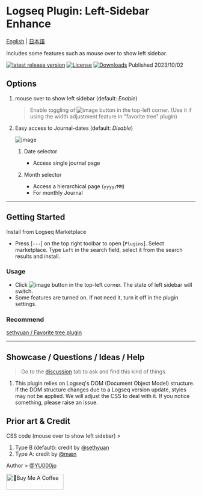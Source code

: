 # Logseq Plugin: Left-Sidebar Enhance

[English](https://github.com/YU000jp/logseq-plugin-left-sidebar-enhance) | [日本語](https://github.com/YU000jp/logseq-plugin-left-sidebar-enhance/blob/main/readme.ja.md)

Includes some features such as mouse over to show left sidebar.

[![latest release version](https://img.shields.io/github/v/release/YU000jp/logseq-plugin-left-sidebar-enhance)](https://github.com/YU000jp/logseq-plugin-left-sidebar-enhance/releases)
[![License](https://img.shields.io/github/license/YU000jp/logseq-plugin-left-sidebar-enhance?color=blue)](https://github.com/YU000jp/logseq-plugin-left-sidebar-enhance/LICENSE)
[![Downloads](https://img.shields.io/github/downloads/YU000jp/logseq-plugin-left-sidebar-enhance/total.svg)](https://github.com/YU000jp/logseq-plugin-left-sidebar-enhance/releases)
 Published 2023/10/02

## Options

1. mouse over to show left sidebar (default: *Enable*)
   > Enable toggling of ![image](https://github.com/YU000jp/logseq-plugin-left-sidebar-enhance/assets/111847207/8e3efccf-27e9-4332-b431-9765a69463a9) button in the top-left corner. (Use it if using the width adjustment feature in "favorite tree" plugin)

1. Easy access to Journal-dates (default: *Disable*)

   ![image](https://github.com/YU000jp/logseq-plugin-left-sidebar-enhance/assets/111847207/ec42967a-4c66-4d02-9765-782772dbb18e)

   1. Date selector
      - Access single journal page

   1. Month selector
      - Access a hierarchical page (`yyyy/MM`)
      - For monthly Journal

---

## Getting Started

Install from Logseq Marketplace

  - Press [`---`] on the top right toolbar to open [`Plugins`]. Select marketplace. Type `Left` in the search field, select it from the search results and install.

### Usage

- Click ![image](https://github.com/YU000jp/logseq-plugin-left-sidebar-enhance/assets/111847207/8e3efccf-27e9-4332-b431-9765a69463a9)
 button in the top-left corner. The state of left sidebar will switch.
- Some features are turned on. If not need it, turn it off in the plugin settings.

### Recommend

[sethyuan / Favorite tree plugin](https://github.com/sethyuan/logseq-plugin-favorite-tree)

---

## Showcase / Questions / Ideas / Help

> Go to the [discussion](https://github.com/YU000jp/logseq-plugin-left-sidebar-enhance/discussions) tab to ask and find this kind of things.

1. This plugin relies on Logseq's DOM (Document Object Model) structure. If the DOM structure changes due to a Logseq version update, styles may not be applied. We will adjust the CSS to deal with it. If you notice something, please raise an issue.

## Prior art & Credit

CSS code (mouse over to show left sidebar) >
   1. Type B (default): credit by [@sethyuan](https://github.com/YU000jp/logseq-plugin-left-sidebar-enhance/issues/1#issue-1910716211)
   1. Type A: credit by [@mæn](https://discord.com/channels/725182569297215569/775936939638652948/1155251493486727338)

Author > [@YU000jp](https://github.com/YU000jp)

<a href="https://www.buymeacoffee.com/yu000japan" target="_blank"><img src="https://cdn.buymeacoffee.com/buttons/v2/default-violet.png" alt="🍌Buy Me A Coffee" style="height: 42px;width: 152px" ></a>
